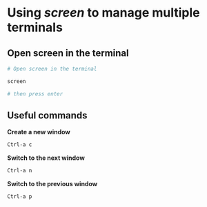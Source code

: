 # Using _screen_ to manage multiple terminals

## Open screen in the terminal

```bash
# Open screen in the terminal

screen

# then press enter
```


## Useful commands

**Create a new window**

```bash
Ctrl-a c
```

**Switch to the next window**

```bash
Ctrl-a n
```

**Switch to the previous window**

```bash
Ctrl-a p
```
